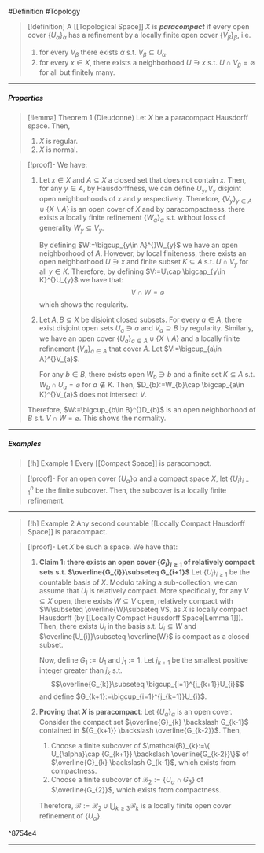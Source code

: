 #Definition #Topology 

> [!definition]
> A [[Topological Space]] $X$ is ***paracompact*** if every open cover $\{ U_{\alpha} \}_{\alpha}$ has a refinement by a locally finite open cover $\{ V_{\beta} \}_{\beta}$, i.e.
> 1. for every $V_{\beta}$ there exists $\alpha$ s.t. $V_{\beta}\subseteq U_{\alpha}$.
> 2. for every $x\in X$, there exists a neighborhood $U\ni x$ s.t. $U\cap V_{\beta}=\varnothing$ for all but finitely many.
---
##### Properties
> [!lemma] Theorem 1 (Dieudonné)
> Let $X$ be a paracompact Hausdorff space. Then,
> 1. $X$ is regular. 
> 2. $X$ is normal.

> [!proof]-
> We have:
> 1. Let $x\in X$ and $A\subseteq X$ a closed set that does not contain $x$. Then, for any $y\in A$, by Hausdorffness, we can define $U_{y},V_{y}$ disjoint open neighborhoods of $x$ and $y$ respectively. Therefore, $\{ V_{y} \}_{y\in A}\cup \{ X \backslash A \}$ is an open cover of $X$ and by paracompactness, there exists a locally finite refinement $\{ W_{\alpha} \}_{\alpha}$ s.t. without loss of generality $W_{y}\subseteq V_{y}$.
>    
>    By defining $W:=\bigcup_{y\in A}^{}W_{y}$ we have an open neighborhood of $A$. However, by local finiteness, there exists an open neighborhood $U\ni x$ and finite subset $K\subseteq A$ s.t. $U\cap V_{y}$ for all $y\in K$. Therefore, by defining $V:=U\cap \bigcap_{y\in K}^{}U_{y}$ we have that: $$V\cap W=\varnothing$$which shows the regularity.
>  2. Let $A,B\subseteq X$ be disjoint closed subsets. For every $a\in A$, there exist disjoint open sets $U_{a}\ni a$ and $V_{a}\supseteq B$ by regularity. Similarly, we have an open cover $\{ U_{a} \}_{a\in A}\cup \{ X \backslash A \}$ and a locally finite refinement $\{ V_{a} \}_{a\in A}$ that cover $A$. Let $V:=\bigcup_{a\in A}^{}V_{a}$. 
>     
>     For any $b\in B$, there exists open $W_{b}\ni b$ and a finite set $K\subseteq A$ s.t. $W_{b}\cap U_{a}= \varnothing$ for $a\notin K$. Then, $D_{b}:=W_{b}\cap \bigcap_{a\in K}^{}V_{a}$ does not intersect $V$.
>     
>	Therefore, $W:=\bigcup_{b\in B}^{}D_{b}$ is an open neighborhood of $B$ s.t. $V\cap W=\varnothing$.  This shows the normality.  	
---
##### Examples
> [!h] Example 1
> Every [[Compact Space]] is paracompact.

> [!proof]-
> For an open cover $\{ U_{\alpha} \}\alpha$ and a compact space $X$, let $\{ U_{i} \}_{i=1}^n$ be the finite subcover. Then, the subcover is a locally finite refinement.
---
> [!h] Example 2
> Any second countable [[Locally Compact Hausdorff Space]] is paracompact.

> [!proof]-
> Let $X$ be such a space. We have that:
> 1. **Claim 1: there exists an open cover $\{ G_{i} \}_{i\geq 1}$ of relatively compact sets s.t. $\overline{G_{i}}\subseteq G_{i+1}$**
>    Let $\{ U_{i} \}_{i\geq 1}$ be the countable basis of $X$. Modulo taking a sub-collection, we can assume that $U_{i}$ is relatively compact. More specifically, for any $V\subseteq X$ open, there exists $W\subseteq V$ open, relatively compact with $W\subseteq \overline{W}\subseteq V$, as $X$ is locally compact Hausdorff (by [[Locally Compact Hausdorff Space|Lemma 1]]). Then,  there exists $U_{i}$ in the basis s.t. $U_{i}\subseteq W$ and $\overline{U_{i}}\subseteq \overline{W}$ is compact as a closed subset. 
>    
>    Now, define $G_{1}:=U_{1}$ and $j_{1}:=1$. Let $j_{k+1}$ be the smallest positive integer greater than $j_{k}$ s.t. $$\overline{G_{k}}\subseteq \bigcup_{i=1}^{j_{k+1}}U_{i}$$and define $G_{k+1}:=\bigcup_{i=1}^{j_{k+1}}U_{i}$. 
> 2. **Proving that $X$ is paracompact**:
>    Let $\{ U_{\alpha} \}_{\alpha}$ is an open cover. Consider the compact set $\overline{G}_{k} \backslash G_{k-1}$ contained in ${G_{k+1}} \backslash \overline{G_{k-2}}$. Then, 
>    1. Choose a finite subcover of $\mathcal{B}_{k}:=\{ U_{\alpha}\cap {G_{k+1}} \backslash \overline{G_{k-2}}\}$ of $\overline{G}_{k} \backslash G_{k-1}$, which exists from compactness.
>    2. Choose a finite subcover of $\mathcal{B}_{2}:=\{ U_{\alpha}\cap G_{3} \}$ of $\overline{G_{2}}$, which exists from compactness. 
>    
>    Therefore, $\mathcal{B}:=\mathcal{B}_{2}\cup \bigcup_{k\geq 3}\mathcal{B}_{k}$ is a locally finite open cover refinement of $\{ U_{\alpha} \}$. 

^8754e4

---

